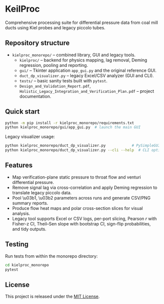# KeilProc

Comprehensive processing suite for differential pressure data from coal mill ducts using Kiel probes and legacy piccolo tubes.

## Repository structure

- `kielproc_monorepo/` – combined library, GUI and legacy tools.
  - `kielproc/` – backend for physics mapping, lag removal, Deming regression, pooling and reporting.
  - `gui/` – Tkinter application `app_gui.py` and the original reference GUI.
  - `duct_dp_visualizer.py` – legacy Excel/CSV analyzer (GUI and CLI).
  - `tests/` – basic sanity tests built with `pytest`.
  - `Design_and_Validation_Report.pdf`, `Holistic_Legacy_Integration_and_Verification_Plan.pdf` – project documentation.

## Quick start

```bash
python -m pip install -r kielproc_monorepo/requirements.txt
python kielproc_monorepo/gui/app_gui.py  # launch the main GUI
```

Legacy visualizer usage:

```bash
python kielproc_monorepo/duct_dp_visualizer.py            # PySimpleGUI
python kielproc_monorepo/duct_dp_visualizer.py --cli --help  # CLI options
```

## Features

- Map verification-plane static pressure to throat flow and venturi differential pressure.
- Remove signal lag via cross-correlation and apply Deming regression to translate legacy piccolo data.
- Pool \u03b1, \u03b2 parameters across runs and generate CSV/PNG summary reports.
- Produce flow heat maps and polar cross-section slices for visual analysis.
- Legacy tool supports Excel or CSV logs, per-port slicing, Pearson *r* with Fisher-z CI, Theil–Sen slope with bootstrap CI, sign-flip probabilities, and tidy outputs.

## Testing

Run tests from within the monorepo directory:

```bash
cd kielproc_monorepo
pytest
```

## License

This project is released under the [MIT License](LICENSE).

